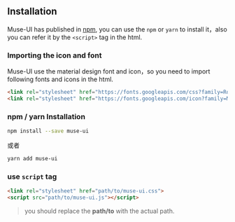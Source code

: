 ## Installation

Muse-UI has published in [npm](https://www.npmjs.com/package/muse-ui), you can use the `npm` or `yarn` to install it，also you can refer it by the `<script>` tag in the html.

### Importing the icon and font

Muse-UI use the material design font and icon，so you need to import following fonts and icons in the html.

```html
<link rel="stylesheet" href="https://fonts.googleapis.com/css?family=Roboto:300,400,500,700,400italic">
<link rel="stylesheet" href="https://fonts.googleapis.com/icon?family=Material+Icons">
```

### npm / yarn Installation

```bash
npm install --save muse-ui

```

或者

```bash
yarn add muse-ui

```

### use `script` tag


```html
<link rel="stylesheet" href="path/to/muse-ui.css">
<script src="path/to/muse-ui.js"></script>
```

> you should replace the  **path/to** with the actual path.
